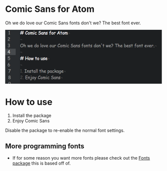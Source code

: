 # Comic Sans for Atom

Oh we do love our Comic Sans fonts don't we? The best font ever.

<img src="https://raw.githubusercontent.com/gangstead/atom-comic-sans/master/example.png">

# How to use

1. Install the package
2. Enjoy Comic Sans

Disable the package to re-enable the normal font settings.

## More programming fonts

* If for some reason you want more fonts please check out the [Fonts package](https://atom.io/packages/fonts) this is based off of.
